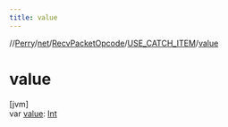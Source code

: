 ```yaml
---
title: value
---
```

//[Perry](../../../../index.html)/[net](../../index.html)/[RecvPacketOpcode](../index.html)/[USE_CATCH_ITEM](index.html)/[value](value.html)



# value



[jvm]\
var [value](value.html): [Int](https://kotlinlang.org/api/latest/jvm/stdlib/kotlin/-int/index.html)




